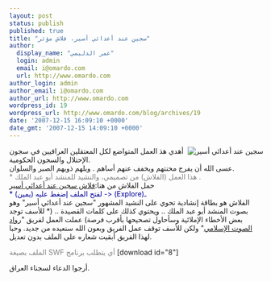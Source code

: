 ```yaml
---
layout: post
status: publish
published: true
title: "سجين عند أعدائي أسير، فلاش مؤثر"
author:
  display_name: "عمر الدليمي"
  login: admin
  email: i@omardo.com
  url: http://www.omardo.com
author_login: admin
author_email: i@omardo.com
author_url: http://www.omardo.com
wordpress_id: 19
wordpress_url: http://www.omardo.com/blog/archives/19
date: '2007-12-15 16:09:10 +0000'
date_gmt: '2007-12-15 14:09:10 +0000'
---
```

<p><img class="ngg-singlepic" src="http://www.omardo.com/blog/wp-content/uploads/sajeen-pict.jpg" alt="سجين عند أعدائي أسير" align="right" />أهدي هذ العمل المتواضع لكل المعتقلين العراقيين في سجون الإحتلال والسجون الحكومية.<br />
عسى الله أن يفرج محنتهم ويخفف عنهم أساهم . ويلهم ذويهم الصبر والسلوان.<br />
<span style="color: #808080;">* هذا العمل (الفلاش) من تصميمي، والنشيد للمنشد أبو عبد الملك .</span><br />
حمل الفلاش من هنا:<!--more--><a href="http://www.omardo.com/blog/wp-content/uploads/flash_sajeen-rowadomar.zip" />فلاش سجين عند أعدائي أسير</a><br />
<span style="color: #000099;">* لفتح الملف إضغط عليه (يمين) -&gt; (Explore)ـ</span><br />
الفلاش هو بطاقة إنشادية تحوي على النشيد المشهور "سجين عند أعدائي أسير" وهو بصوت المنشد أبو عبد الملك .. ويحتوي كذلك على كلمات القصيدة .. (* للأسف توجد بعض الأخطاء الإملائية وسأحاول تصحيحها بأقرب فرصة) عملت العمل  لفريق "<a href="http://www.google.jo/search?q=%22%D8%B1%D9%88%D8%A7%D8%AF+%D8%A7%D9%84%D8%B5%D9%88%D8%AA+%D8%A7%D9%84%D8%A5%D8%B3%D9%84%D8%A7%D9%85%D9%8A%22&amp;ie=utf-8&amp;oe=utf-8&amp;aq=t&amp;rls=org.mozilla:en-US:official&amp;client=firefox-a">رواد الصوت الإسلامي</a>" ولكن للأسف توقف عمل الفريق  وبعون الله سنعيده من جديد. وحبا لهذا الفريق أبقيت شعاره على الملف بدون تعديل.</p>
<p><span style="color: #808080;"> الملف بصيغة SWF أي يتطلب  برنامج</span> [download id="8"]</p>
<p>أرجوا الدعاء لسجناء العراق.</p>
